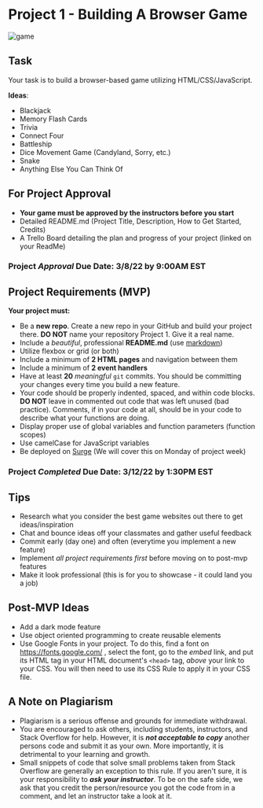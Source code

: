 # Project 1 - Building A Browser Game

![game](https://miro.medium.com/max/1600/1*dQzFEaAHwxouaImAuUd3EQ.gif)


## Task

Your task is to build a browser-based game utilizing HTML/CSS/JavaScript.

**Ideas**:
- Blackjack
- Memory Flash Cards
- Trivia
- Connect Four
- Battleship
- Dice Movement Game (Candyland, Sorry, etc.)
- Snake
- Anything Else You Can Think Of

## For Project Approval
- **Your game must be approved by the instructors before you start**
- Detailed README.md (Project Title, Description, How to Get Started, Credits)
- A Trello Board detailing the plan and progress of your project (linked on your ReadMe)

### **Project _Approval_ Due Date:** 3/8/22 by 9:00AM EST


## Project Requirements (MVP)
**Your project must:**
- Be a **new repo**. Create a new repo in your GitHub and build your project there. **DO NOT** name your repository Project 1. Give it a real name.
- Include a _beautiful_, professional **README.md** (use [markdown](https://guides.github.com/features/mastering-markdown/))
- Utilize flexbox or grid (or both)
- Include a minimum of **2 HTML pages** and navigation between them
- Include a minimum of **2 event handlers**
- Have at least **20** _meaningful_ `git` commits. You should be committing your changes every time you build a new feature.
- Your code should be properly indented, spaced, and within code blocks. **DO NOT** leave in commented out code that was left unused (bad practice). Comments, if in your code at all, should be in your code to describe what your functions are doing.
- Display proper use of global variables and function parameters (function scopes)
- Use camelCase for JavaScript variables
- Be deployed on [Surge](https://surge.sh/) (We will cover this on Monday of project week)

### **Project _Completed_ Due Date:** 3/12/22 by 1:30PM EST

## Tips

- Research what you consider the best game websites out there to get ideas/inspiration
- Chat and bounce ideas off your classmates and gather useful feedback
- Commit early (day one) and often (everytime you implement a new feature)
- Implement _all project requirements first_ before moving on to post-mvp features
- Make it look professional (this is for you to showcase - it could land you a job)

## Post-MVP Ideas
- Add a dark mode feature
- Use object oriented programming to create reusable elements
- Use Google Fonts in your project. To do this, find a font on https://fonts.google.com/ , select the font, go to the *embed* link, and put its HTML tag in your HTML document's `<head>` tag, *above* your link to your CSS. You will then need to use its CSS Rule to apply it in your CSS file.

## A Note on Plagiarism
  
- Plagiarism is a serious offense and grounds for immediate withdrawal.
- You are encouraged to ask others, including students, instructors, and Stack Overflow for help. However, it is <b><i>not acceptable to copy</i></b> another persons code and submit it as your own. More importantly, it is detrimental to your learning and growth.
- Small snippets of code that solve small problems taken from Stack Overflow are generally an exception to this rule. If you aren't sure, it is your responsibility to <b><i>ask your instructor</i></b>. To be on the safe side, we ask that you credit the person/resource you got the code from in a comment, and let an instructor take a look at it.
